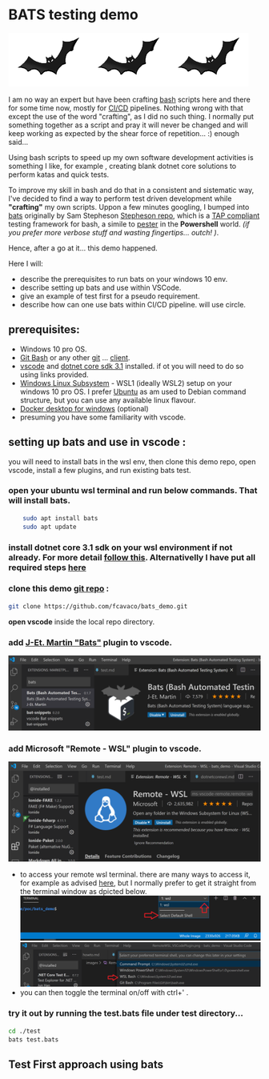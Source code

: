 # BATS testing demo

![](../images/bat2.png)![](../images/bat2.png)![](../images/bat2.png)

I am no way an expert but have been crafting [bash](https://www.gnu.org/software/bash/manual/bash.html) scripts here and there for some time now, mostly for [CI/CD](https://en.wikipedia.org/wiki/CI/CD) pipelines. Nothing wrong with that except the use of the word "crafting", as I did no such thing. I normally put something together as a script and pray it will never be changed and will keep working as expected by the shear force of repetition... :) enough said...

Using bash scripts to speed up my own software development activities is something I like, for example , creating blank dotnet core solutions to perform katas and quick tests.

To improve my skill in bash and do that in a consistent and sistematic way, I've decided to find a way to perform test driven development while __"crafting"__ my own scripts. Uppon a few minutes googling, I bumped into [bats](https://github.com/bats-core/bats-core) originally by Sam Stepheson [Stepheson repo](https://github.com/sstephenson/bats), which is a [TAP compliant](https://en.wikipedia.org/wiki/Test_Anything_Protocol) testing framework for bash, a simile to [pester](https://devblogs.microsoft.com/scripting/unit-testing-powershell-code-with-pester/) in the __Powershell__ world. _(if you prefer more verbose stuff and wasting fingertips... outch! )_.

Hence, after a go at it... this demo happened.

Here I will:
- describe the prerequisites to run bats on your windows 10 env.
- describe setting up bats and use within VSCode.
- give an example of test first for a pseudo requirement.
- describe how can one use bats within CI/CD pipeline. will use circle.
  
## prerequisites:
- Windows 10 pro OS.
- [Git Bash](https://git-scm.com/) or any other [git](https://git-scm.com/book/en/v2/Getting-Started-Installing-Git) ... [client](https://git-scm.com/download/gui/windows).
- [vscode](https://code.visualstudio.com/docs/setup/windows) and [dotnet core sdk 3.1](https://dotnet.microsoft.com/download/dotnet-core/3.1) installed. if ot you will need to do so using links provided.
- [Windows Linux Subsystem](https://docs.microsoft.com/en-us/windows/wsl/install-win10) - WSL1 (ideally WSL2) setup on your windows 10 pro OS. I prefer [Ubuntu](https://ubuntu.com/wsl) as am used to Debian command structure, but you can use any available linux flavour.
- [Docker desktop for windows](https://hub.docker.com/editions/community/docker-ce-desktop-windows) (optional)
- presuming you have some familiarity with vscode.
  
## setting up bats and use in vscode :

you will need to install bats in the wsl env, then clone this demo repo, open vscode, install a few plugins, and run existing bats test.

### open your ubuntu wsl terminal and run below commands. That will install bats.
```sh
    sudo apt install bats
    sudo apt update
```

### install dotnet core 3.1 sdk on your wsl environment if not already. For more detail [follow this](https://docs.microsoft.com/en-us/dotnet/core/install/linux-package-manager-ubuntu-1910). Alternativelly I have put all required steps [here](dotnetcorewsl.md)

### clone this demo [git repo](https://github.com/fcavaco/bats_demo.git) :
```sh
git clone https://github.com/fcavaco/bats_demo.git
```
__open vscode__ inside the local repo directory.
  
### add [J-Et. Martin "Bats"](https://marketplace.visualstudio.com/items?itemName=jetmartin.bats) plugin to vscode.
![](../images/batsplugin.png)

### add Microsoft "Remote - WSL" plugin to vscode.
![](../images/RemoteWSL_VSCodePlugin.png)
- to access your remote wsl terminal. there are many ways to access it, for example as advised [here](https://marketplace.visualstudio.com/items?itemName=ms-vscode-remote.remote-wsl), but I normally prefer to get it straight from the terminal window as dpicted below.
![](../images/selectRemoteWSLTerminal0.png)
![](../images/selectRemoteWSLTerminal.png)
- you can then toggle the terminal on/off with ctrl+' .

### try it out by running the test.bats file under test directory...
```sh
cd ./test
bats test.bats
```

## Test First approach using bats
